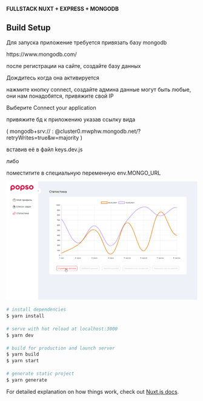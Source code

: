 **FULLSTACK NUXT + EXPRESS + MONGODB**

## Build Setup

Для запуска приложение требуется привязать базу mongodb
<p>  https://www.mongodb.com/  </p>
<p> после регистрации на сайте, создайте базу данных </p>
Дождитесь когда она активируется 
<p>нажмите кнопку connect, создайте админа данные могут быть любые, они нам понадобятся, привяжите свой IP </p>
<p>Выберите Connect your application</p>
привяжите бд к приложению указав ссылку вида
<p> ( mongodb+srv://<username> : <password >@cluster0.mwphw.mongodb.net/<dbname>?retryWrites=true&w=majority ) </p>
<p> вставив её в файл keys.dev.js  </p>
<p>  либо  </p>
<p>  поместитите в специальную переменную env.MONGO_URL  </p>

![popso](./assets/images/README.md/screen1.jpg)

```bash
# install dependencies
$ yarn install

# serve with hot reload at localhost:3000
$ yarn dev

# build for production and launch server
$ yarn build
$ yarn start

# generate static project
$ yarn generate
```

For detailed explanation on how things work, check out [Nuxt.js docs](https://nuxtjs.org).
